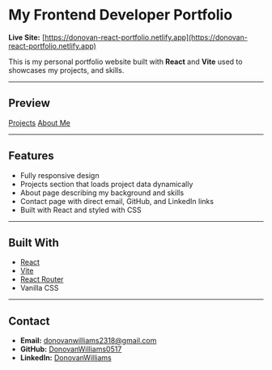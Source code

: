 # My Frontend Developer Portfolio

**Live Site:** [https://donovan-react-portfolio.netlify.app](https://donovan-react-portfolio.netlify.app)

This is my personal portfolio website built with **React** and **Vite** used to showcases my projects, and skills.

---

## Preview

[Projects](projects.jpeg)
[About Me](about.jpeg)

---

## Features

- Fully responsive design
- Projects section that loads project data dynamically
- About page describing my background and skills
- Contact page with direct email, GitHub, and LinkedIn links
- Built with React and styled with CSS

---

## Built With

- [React](https://reactjs.org/)
- [Vite](https://vitejs.dev/)
- [React Router](https://reactrouter.com/)
- Vanilla CSS

---

## Contact

- **Email:** [donovanwilliams2318@gmail.com](mailto:donovanwilliams2318@gmail.com)
- **GitHub:** [DonovanWilliams0517](https://github.com/DonovanWilliams0517)
- **LinkedIn:** [DonovanWilliams](https://www.linkedin.com/in/donovan-williams-88a7b6378/)
